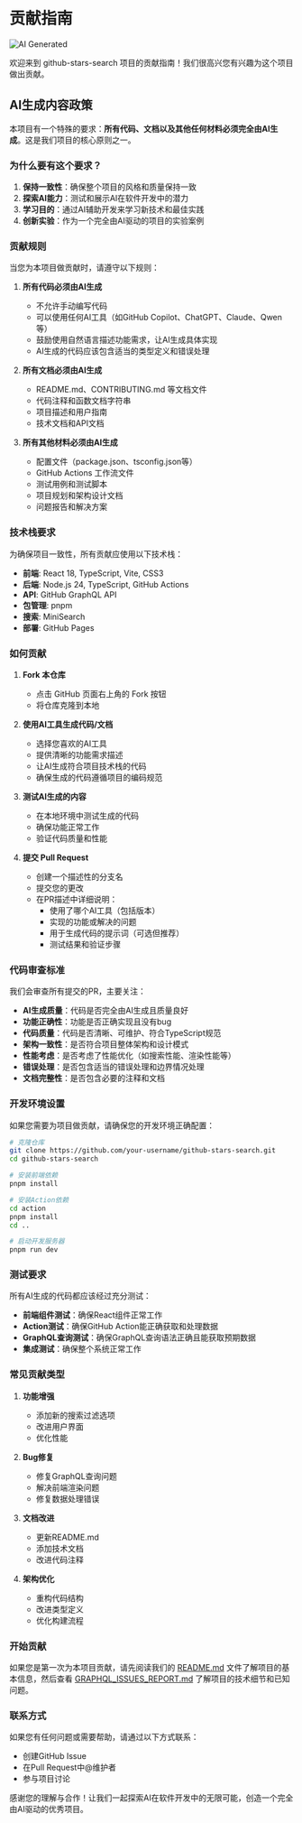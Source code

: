 # 贡献指南

![AI Generated](https://img.shields.io/badge/AI-Generated-brightgreen)

欢迎来到 github-stars-search 项目的贡献指南！我们很高兴您有兴趣为这个项目做出贡献。

## AI生成内容政策

本项目有一个特殊的要求：**所有代码、文档以及其他任何材料必须完全由AI生成**。这是我们项目的核心原则之一。

### 为什么要有这个要求？

1. **保持一致性**：确保整个项目的风格和质量保持一致
2. **探索AI能力**：测试和展示AI在软件开发中的潜力
3. **学习目的**：通过AI辅助开发来学习新技术和最佳实践
4. **创新实验**：作为一个完全由AI驱动的项目的实验案例

### 贡献规则

当您为本项目做贡献时，请遵守以下规则：

1. **所有代码必须由AI生成**
   - 不允许手动编写代码
   - 可以使用任何AI工具（如GitHub Copilot、ChatGPT、Claude、Qwen等）
   - 鼓励使用自然语言描述功能需求，让AI生成具体实现
   - AI生成的代码应该包含适当的类型定义和错误处理

2. **所有文档必须由AI生成**
   - README.md、CONTRIBUTING.md 等文档文件
   - 代码注释和函数文档字符串
   - 项目描述和用户指南
   - 技术文档和API文档

3. **所有其他材料必须由AI生成**
   - 配置文件（package.json、tsconfig.json等）
   - GitHub Actions 工作流文件
   - 测试用例和测试脚本
   - 项目规划和架构设计文档
   - 问题报告和解决方案

### 技术栈要求

为确保项目一致性，所有贡献应使用以下技术栈：

- **前端**: React 18, TypeScript, Vite, CSS3
- **后端**: Node.js 24, TypeScript, GitHub Actions
- **API**: GitHub GraphQL API
- **包管理**: pnpm
- **搜索**: MiniSearch
- **部署**: GitHub Pages

### 如何贡献

1. **Fork 本仓库**
   - 点击 GitHub 页面右上角的 Fork 按钮
   - 将仓库克隆到本地

2. **使用AI工具生成代码/文档**
   - 选择您喜欢的AI工具
   - 提供清晰的功能需求描述
   - 让AI生成符合项目技术栈的代码
   - 确保生成的代码遵循项目的编码规范

3. **测试AI生成的内容**
   - 在本地环境中测试生成的代码
   - 确保功能正常工作
   - 验证代码质量和性能

4. **提交 Pull Request**
   - 创建一个描述性的分支名
   - 提交您的更改
   - 在PR描述中详细说明：
     - 使用了哪个AI工具（包括版本）
     - 实现的功能或解决的问题
     - 用于生成代码的提示词（可选但推荐）
     - 测试结果和验证步骤

### 代码审查标准

我们会审查所有提交的PR，主要关注：

- **AI生成质量**：代码是否完全由AI生成且质量良好
- **功能正确性**：功能是否正确实现且没有bug
- **代码质量**：代码是否清晰、可维护、符合TypeScript规范
- **架构一致性**：是否符合项目整体架构和设计模式
- **性能考虑**：是否考虑了性能优化（如搜索性能、渲染性能等）
- **错误处理**：是否包含适当的错误处理和边界情况处理
- **文档完整性**：是否包含必要的注释和文档

### 开发环境设置

如果您需要为项目做贡献，请确保您的开发环境正确配置：

```bash
# 克隆仓库
git clone https://github.com/your-username/github-stars-search.git
cd github-stars-search

# 安装前端依赖
pnpm install

# 安装Action依赖
cd action
pnpm install
cd ..

# 启动开发服务器
pnpm run dev
```

### 测试要求

所有AI生成的代码都应该经过充分测试：

- **前端组件测试**：确保React组件正常工作
- **Action测试**：确保GitHub Action能正确获取和处理数据
- **GraphQL查询测试**：确保GraphQL查询语法正确且能获取预期数据
- **集成测试**：确保整个系统正常工作

### 常见贡献类型

1. **功能增强**
   - 添加新的搜索过滤选项
   - 改进用户界面
   - 优化性能

2. **Bug修复**
   - 修复GraphQL查询问题
   - 解决前端渲染问题
   - 修复数据处理错误

3. **文档改进**
   - 更新README.md
   - 添加技术文档
   - 改进代码注释

4. **架构优化**
   - 重构代码结构
   - 改进类型定义
   - 优化构建流程

### 开始贡献

如果您是第一次为本项目贡献，请先阅读我们的 [README.md](README.md) 文件了解项目的基本信息，然后查看 [GRAPHQL_ISSUES_REPORT.md](GRAPHQL_ISSUES_REPORT.md) 了解项目的技术细节和已知问题。

### 联系方式

如果您有任何问题或需要帮助，请通过以下方式联系：

- 创建GitHub Issue
- 在Pull Request中@维护者
- 参与项目讨论

感谢您的理解与合作！让我们一起探索AI在软件开发中的无限可能，创造一个完全由AI驱动的优秀项目。
